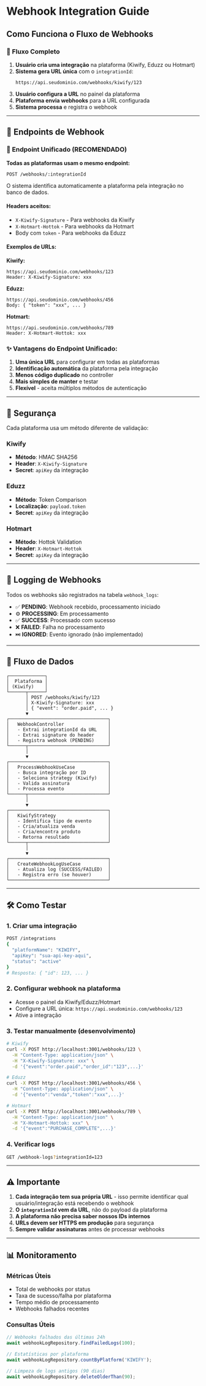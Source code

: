 # Webhook Integration Guide

## Como Funciona o Fluxo de Webhooks

### 🔄 Fluxo Completo

1. **Usuário cria uma integração** na plataforma (Kiwify, Eduzz ou Hotmart)
2. **Sistema gera URL única** com o `integrationId`: 
   ```
   https://api.seudominio.com/webhooks/kiwify/123
   ```
3. **Usuário configura a URL** no painel da plataforma
4. **Plataforma envia webhooks** para a URL configurada
5. **Sistema processa** e registra o webhook

---

## 📍 Endpoints de Webhook

### 🎯 Endpoint Unificado (RECOMENDADO)

**Todas as plataformas usam o mesmo endpoint:**

```
POST /webhooks/:integrationId
```

O sistema identifica automaticamente a plataforma pela integração no banco de dados.

#### Headers aceitos:
- `X-Kiwify-Signature` - Para webhooks da Kiwify
- `X-Hotmart-Hottok` - Para webhooks da Hotmart
- Body com `token` - Para webhooks da Eduzz

#### Exemplos de URLs:

**Kiwify:**
```
https://api.seudominio.com/webhooks/123
Header: X-Kiwify-Signature: xxx
```

**Eduzz:**
```
https://api.seudominio.com/webhooks/456
Body: { "token": "xxx", ... }
```

**Hotmart:**
```
https://api.seudominio.com/webhooks/789
Header: X-Hotmart-Hottok: xxx
```

### ✨ Vantagens do Endpoint Unificado:

1. **Uma única URL** para configurar em todas as plataformas
2. **Identificação automática** da plataforma pela integração
3. **Menos código duplicado** no controller
4. **Mais simples de manter** e testar
5. **Flexível** - aceita múltiplos métodos de autenticação

---

## 🔐 Segurança

Cada plataforma usa um método diferente de validação:

### Kiwify
- **Método**: HMAC SHA256
- **Header**: `X-Kiwify-Signature`
- **Secret**: `apiKey` da integração

### Eduzz
- **Método**: Token Comparison
- **Localização**: `payload.token`
- **Secret**: `apiKey` da integração

### Hotmart
- **Método**: Hottok Validation
- **Header**: `X-Hotmart-Hottok`
- **Secret**: `apiKey` da integração

---

## 💾 Logging de Webhooks

Todos os webhooks são registrados na tabela `webhook_logs`:

- ✅ **PENDING**: Webhook recebido, processamento iniciado
- ⚙️ **PROCESSING**: Em processamento
- ✅ **SUCCESS**: Processado com sucesso
- ❌ **FAILED**: Falha no processamento
- ⏭️ **IGNORED**: Evento ignorado (não implementado)

---

## 🎯 Fluxo de Dados

```
┌─────────────┐
│  Plataforma │
│ (Kiwify)    │
└──────┬──────┘
       │ POST /webhooks/kiwify/123
       │ X-Kiwify-Signature: xxx
       │ { "event": "order.paid", ... }
       ▼
┌────────────────────────────────────┐
│   WebhookController                │
│   - Extrai integrationId da URL    │
│   - Extrai signature do header     │
│   - Registra webhook (PENDING)     │
└──────┬─────────────────────────────┘
       │
       ▼
┌────────────────────────────────────┐
│   ProcessWebhookUseCase            │
│   - Busca integração por ID        │
│   - Seleciona strategy (Kiwify)    │
│   - Valida assinatura              │
│   - Processa evento                │
└──────┬─────────────────────────────┘
       │
       ▼
┌────────────────────────────────────┐
│   KiwifyStrategy                   │
│   - Identifica tipo de evento      │
│   - Cria/atualiza venda            │
│   - Cria/encontra produto          │
│   - Retorna resultado              │
└──────┬─────────────────────────────┘
       │
       ▼
┌────────────────────────────────────┐
│   CreateWebhookLogUseCase          │
│   - Atualiza log (SUCCESS/FAILED)  │
│   - Registra erro (se houver)      │
└────────────────────────────────────┘
```

---

## 🛠️ Como Testar

### 1. Criar uma integração
```bash
POST /integrations
{
  "platformName": "KIWIFY",
  "apiKey": "sua-api-key-aqui",
  "status": "active"
}
# Resposta: { "id": 123, ... }
```

### 2. Configurar webhook na plataforma
- Acesse o painel da Kiwify/Eduzz/Hotmart
- Configure a URL única: `https://api.seudominio.com/webhooks/123`
- Ative a integração

### 3. Testar manualmente (desenvolvimento)
```bash
# Kiwify
curl -X POST http://localhost:3001/webhooks/123 \
  -H "Content-Type: application/json" \
  -H "X-Kiwify-Signature: xxx" \
  -d '{"event":"order.paid","order_id":"123",...}'

# Eduzz  
curl -X POST http://localhost:3001/webhooks/456 \
  -H "Content-Type: application/json" \
  -d '{"evento":"venda","token":"xxx",...}'

# Hotmart
curl -X POST http://localhost:3001/webhooks/789 \
  -H "Content-Type: application/json" \
  -H "X-Hotmart-Hottok: xxx" \
  -d '{"event":"PURCHASE_COMPLETE",...}'
```

### 4. Verificar logs
```bash
GET /webhook-logs?integrationId=123
```

---

## ⚠️ Importante

1. **Cada integração tem sua própria URL** - isso permite identificar qual usuário/integração está recebendo o webhook
2. **O `integrationId` vem da URL**, não do payload da plataforma
3. **A plataforma não precisa saber nossos IDs internos**
4. **URLs devem ser HTTPS em produção** para segurança
5. **Sempre validar assinaturas** antes de processar webhooks

---

## 📊 Monitoramento

### Métricas Úteis
- Total de webhooks por status
- Taxa de sucesso/falha por plataforma
- Tempo médio de processamento
- Webhooks falhados recentes

### Consultas Úteis
```typescript
// Webhooks falhados das últimas 24h
await webhookLogRepository.findFailedLogs(100);

// Estatísticas por plataforma
await webhookLogRepository.countByPlatform('KIWIFY');

// Limpeza de logs antigos (90 dias)
await webhookLogRepository.deleteOlderThan(90);
```
